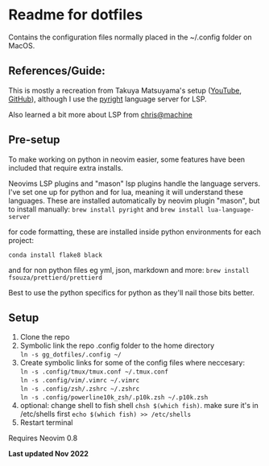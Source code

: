 # Readme for dotfiles

Contains the configuration files normally placed in the ~/.config folder on MacOS.

## References/Guide:

This is mostly a recreation from Takuya Matsuyama's setup ([YouTube](https://www.youtube.com/watch?v=ajmK0ZNcM4Q&t=2233s&ab_channel=devaslife), [GitHub](https://github.com/craftzdog/dotfiles-public)), although I use the [pyright](https://github.com/microsoft/pyright) language server for LSP. 

Also learned a bit more about LSP from [chris@machine](https://www.youtube.com/watch?v=b7OguLuaYvE&ab_channel=chris%40machine)

## Pre-setup

To make working on python in neovim easier, some features have been included that require extra installs.

Neovims LSP plugins and "mason" lsp plugins handle the language servers. I've set one up for python and for lua, meaning it will understand these languages.
These are installed automatically by neovim plugin "mason", but to install manually: `brew install pyright` and `brew install lua-language-server`

for code formatting, these are installed inside python environments for each project:

`conda install flake8 black`

and for non python files eg yml, json, markdown and more:
`brew install fsouza/prettierd/prettierd`

Best to use the python specifics for python as they'll nail those bits better.

## Setup

1. Clone the repo
2. Symbolic link the repo .config folder to the home directory  
`ln -s gg_dotfiles/.config ~/`
3. Create symbolic links for some of the config files where neccesary:  
`ln -s .config/tmux/tmux.conf ~/.tmux.conf`  
`ln -s .config/vim/.vimrc ~/.vimrc`  
`ln -s .config/zsh/.zshrc ~/.zshrc`  
`ln -s .config/powerline10k_zsh/.p10k.zsh ~/.p10k.zsh`  
4. optional: change shell to fish shell `chsh $(which fish)`. make sure it's in /etc/shells first `echo $(which fish) >> /etc/shells`
5. Restart terminal

Requires Neovim 0.8

**Last updated Nov 2022**
